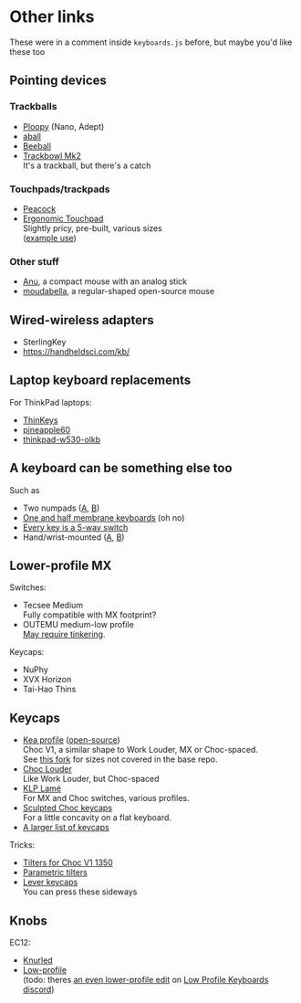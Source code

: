 # Other links

These were in a comment inside `keyboards.js` before,
but maybe you'd like these too

## Pointing devices

### Trackballs

- [Ploopy](https://ploopy.co/shop/) (Nano, Adept)
- [aball](https://kbd.news/aball-a-buttonless-trackball-139.html)
- [Beeball](https://kbd.news/Beeball-1646.html)
- [Trackbowl Mk2](https://github.com/jfedor2/trackbowl-mk2)\
	It's a trackball, but there's a catch

### Touchpads/trackpads

- [Peacock](https://github.com/george-norton/peacock)
- [Ergonomic Touchpad](https://ergonomictouchpad.com/ergonomic_touchpad.php)\
	Slightly pricy, pre-built, various sizes\
	([example use](https://www.reddit.com/r/ErgoMechKeyboards/comments/1faspa7/ifkb_sofle/))

### Other stuff

- [Anu](https://github.com/aroum/anu), a compact mouse with an analog stick
- [moudabella](https://github.com/badjeff/moudabella), a regular-shaped open-source mouse

## Wired-wireless adapters

- SterlingKey
- https://handheldsci.com/kb/

## Laptop keyboard replacements

For ThinkPad laptops:

- [ThinKeys](https://github.com/moduloindustries/thinkeys)
- [pineapple60](https://github.com/saoto28/pineapple60)
- [thinkpad-w530-olkb](https://github.com/Michal-Szczepaniak/thinkpad-w530-olkb)

## A keyboard can be something else too

Such as

- Two numpads ([A](https://new.reddit.com/r/ErgoMechKeyboards/comments/1agtge9/wireless_split_ortho_setup_with_two_numpads/), [B](https://new.reddit.com/r/olkb/comments/kho4do/poor_mans_40_planck_two_wireless_keypads_deltaco/))
- [One and half membrane keyboards](https://www.reddit.com/r/ErgoMechKeyboards/comments/1b96jyd/poor_mans_split_keyboard_v20/) (oh no)
- [Every key is a 5-way switch](https://www.reddit.com/r/ErgoMechKeyboards/comments/10kvbqp/keyboard_made_entirely_of_low_force_5_direction/)
- Hand/wrist-mounted ([A](https://github.com/Baranowski/Viosuo), [B](https://adamleblanc.page/portfolio/schist01/))

## Lower-profile MX

Switches:

- Tecsee Medium\
	Fully compatible with MX footprint?
- OUTEMU medium-low profile\
	[May require tinkering](https://www.reddit.com/r/ErgoMechKeyboards/comments/17qm57r/outemu_mediumlow_switches_on_ergodox_ez_update/).

Keycaps:

- NuPhy
- XVX Horizon
- Tai-Hao Thins

## Keycaps

-	[Kea profile](https://www.keaworkshop.com/category/switches-and-keycaps/product/kw-choc-3dp-keycaps) ([open-source](https://github.com/klouderone/KEA-choc-keycaps))\
	Choc V1, a similar shape to Work Louder, MX or Choc-spaced.\
	See [this fork](https://github.com/Kneecrust/keycaps) for sizes not covered in the base repo.
-	[Choc Louder](https://www.printables.com/model/1066117-choc-louder-keycaps/files)\
	Like Work Louder, but Choc-spaced
-	[KLP Lamé](https://github.com/braindefender/KLP-Lame-Keycaps)\
	For MX and Choc switches, various profiles.
-	[Sculpted Choc keycaps](https://www.printables.com/model/400911-kailh-choc-ergonomic-sculpted-keycaps)\
	For a little concavity on a flat keyboard.
-	[A larger list of keycaps](https://github.com/rmuraglia/printable-keycaps)

Tricks:
-	[Tilters for Choc V1 1350](https://www.thingiverse.com/thing:5932496)
-	[Parametric tilters](https://makerworld.com/en/models/809248-parametric-mx-keycap-spacer-riser-tilter)
-	[Lever keycaps](https://github.com/dohn-joh/keycaps)\
	You can press these sideways

## Knobs

EC12:
- [Knurled](https://www.printables.com/model/547440-ec12-knurled-encoder-knob/files)
- [Low-profile](https://www.printables.com/model/297363-ec12-low-profile-encoder-knobs)\
	(todo: theres [an even lower-profile edit](https://discord.com/channels/669011382284451861/669011382859202576/1221267218021744731) on [Low Profile Keyboards discord](https://discord.gg/69UM9sQF8q))